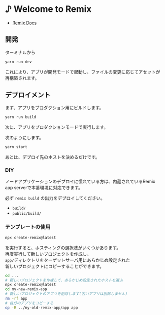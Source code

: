 # ♪ Welcome to Remix

- [Remix Docs](https://remix.run/docs)

## 開発

ターミナルから

```sh
yarn run dev
```

これにより、アプリが開発モードで起動し、ファイルの変更に応じてアセットが再構築されます。

## デプロイメント

まず、アプリをプロダクション用にビルドします。

```sh
yarn run build
```

次に、アプリをプロダクションモードで実行します。

次のようにします。

```sh
yarn start
```

あとは、デプロイ先のホストを決めるだけです。

### DIY

ノードアプリケーションのデプロイに慣れている方は、内蔵されているRemix app serverで本番環境に対応できます。

必ず `remix build` の出力をデプロイしてください。

- `build/`
- `public/build/`

### テンプレートの使用

```sh
npx create-remix@latest
```

を実行すると、ホスティングの選択肢がいくつかあります。  
再度実行して新しいプロジェクトを作成し、  
`app/`ディレクトリをターゲットサーバ用にあらかじめ設定された  
新しいプロジェクトにコピーすることができます。

```sh
cd ...
# 新しいプロジェクトを作成して、あらかじめ設定されたホストを選ぶ
npx create-remix@latest
cd my-new-remix-app
# 新しいプロジェクトのアプリを削除します(古いアプリは削除しません)
rm -rf app
# 自分のアプリをコピーする
cp -R ../my-old-remix-app/app app
```
